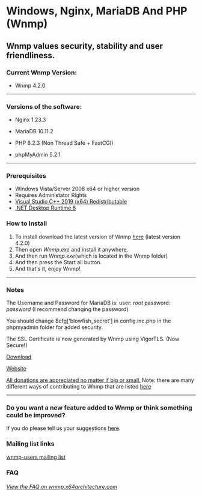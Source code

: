 Windows, Nginx, MariaDB And PHP (Wnmp)
======================================
Wnmp values security, stability and user friendliness.
------------------------------------------------------

### Current Wnmp Version:

  * Wnmp 4.2.0

----

### Versions of the software:

  * Nginx 1.23.3

  * MariaDB 10.11.2

  * PHP 8.2.3 (Non Thread Safe + FastCGI)

  * phpMyAdmin 5.2.1
  
----

### Prerequisites
  * Windows Vista/Server 2008 x64 or higher version
  * Requires Administator Rights
  * [Visual Studio C++ 2019 (x64) Redistributable](https://go.microsoft.com/fwlink/?LinkId=746572)
  * [.NET Desktop Runtime 6](https://dotnet.microsoft.com/en-us/download/dotnet/6.0)

### How to Install

  1. To install download the latest version of Wnmp [here][1] (latest version 4.2.0)
  2. Then open *Wnmp.exe* and install it anywhere.
  3. And then run *Wnmp.exe*(which is located in the Wnmp folder)
  4. And then press the Start all button.
  5. And that's it, enjoy Wnmp!


----

### Notes

The Username and Password for MariaDB is: user: *root* password: *password* (I recommend changing the password)

You should change $cfg['blowfish_secret'] in config.inc.php in the phpmyadmin folder for added security.

The SSL Certificate is now generated by Wnmp using VigorTLS. (Now Secure!)

[Download][1]

[Website](https://wnmp.x64architecture.com)

[All donations are appreciated no matter if big or small.][2] Note: there are many different ways of contributing to Wnmp that are listed [here][11]

----

### Do you want a new feature added to Wnmp or think something could be improved?

If you do please tell us your suggestions [here][10].

### Mailing list links

[wnmp-users mailing list][7]

### FAQ

###### [View the FAQ on wnmp.x64architecture.com][6]


[1]: https://wnmp.x64architecture.com/downloads
[2]: https://wnmp.x64architecture.com/donate
[6]: https://wnmp.x64architecture.com/faq
[7]: https://groups.google.com/forum/#!forum/wnmp-users
[10]: https://github.com/x64architecture/wnmp/issues/new
[11]: https://wnmp.x64architecture.com/contributing
